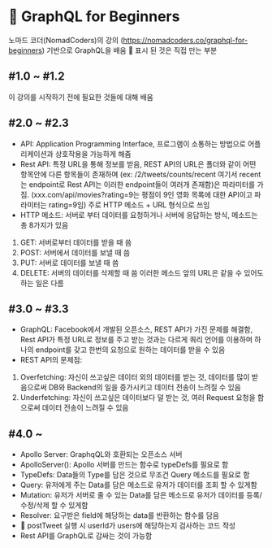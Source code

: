 # 📖 GraphQL for Beginners 
노마드 코더(NomadCoders)의 강의 (https://nomadcoders.co/graphql-for-beginners) 기반으로 GraphQL을 배움
📖 표시 된 것은 직접 만는 부분

## #1.0 ~ #1.2
이 강의를 시작하기 전에 필요한 것들에 대해 배움

## #2.0 ~ #2.3
- API: Application Programming Interface, 프로그램이 소통하는 방법으로 어플리케이션과 상호작용을 가능하게 해줌
- Rest API: 특정 URL을 통해 정보를 받음, REST API의 URL은 폴더와 같이 어떤 항목안에 다른 항목들이 존재하며 (ex: /2/tweets/counts/recent 여기서 recent는 endpoint로 Rest API는 이러한 endpoint들이 여러개 존재함)은 파라미터를 가짐. (xxx.com/api/movies?rating=9는 평점이 9인 영화 목록에 대한 API이고 파라미터는 rating=9임) 주로 HTTP 메소드 + URL 형식으로 쓰임
- HTTP 메소드: 서버로 부터 데이터를 요청하거나 서버에 응답하는 방식, 메소드는 총 8가지가 있음
1. GET: 서버로부터 데이터를 받을 때 씀
2. POST: 서버에서 데이터를 보낼 때 씀
3. PUT: 서버로 데이터를 보낼 때 씀
4. DELETE: 서버의 데이터를 삭제할 때 씀
이러한 메소드 앞의 URL은 같을 수 있어도 하는 일은 다름

## #3.0 ~ #3.3
- GraphQL: Facebook에서 개발된 오픈소스, REST API가 가진 문제를 해결함, Rest API가 특정 URL로 정보를 주고 받는 것과는 다르게 쿼리 언어를 이용하며 하나의 endpoint를 갖고 한번의 요청으로 원하는 데이터를 받을 수 있음
- REST API의 문제점:
1. Overfetching: 자신이 쓰고싶은 데이터 외의 데이터를 받는 것, 데이터를 많이 받음으로써 DB와 Backend의 일을 증가시키고 데이터 전송이 느려질 수 있음
2. Underfetching: 자신이 쓰고싶은 데이터보다 덜 받는 것, 여러 Request 요청을 함으로써 데이터 전송이 느려질 수 있음

## #4.0 ~ #
- Apollo Server: GraphqQL와 호환되는 오픈소스 서버
- ApolloServer(): Apollo 서버를 만드는 함수로 typeDefs를 필요로 함
- TypeDefs: Data들의 Type를 담은 것으로 무조건 Query 메소드를 필요로 함
- Query: 유저에게 주는 Data를 담은 메소드로 유저가 데이터를 조회 할 수 있게함
- Mutation: 유저가 서버로 줄 수 있는 Data를 담은 메소드로 유저가 데이터를 등록/수정/삭제 할 수 있게함
- Resolver: 요구받은 field에 해당하는 data를 반환하는 함수를 담음
- 📖 postTweet 실행 시 userId가 users에 해당하는지 검사하는 코드 작성
- Rest API를 GraphQL로 감싸는 것이 가능함
